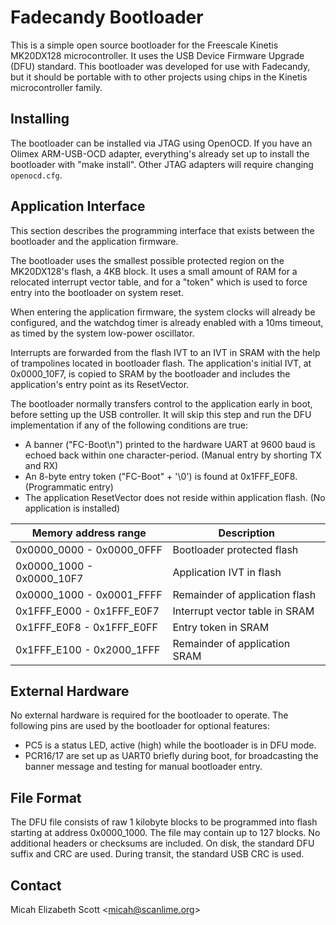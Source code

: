 Fadecandy Bootloader
====================

This is a simple open source bootloader for the Freescale Kinetis MK20DX128 microcontroller. It uses the USB Device Firmware Upgrade (DFU) standard. This bootloader was developed for use with Fadecandy, but it should be portable with to other projects using chips in the Kinetis microcontroller family.

Installing
----------

The bootloader can be installed via JTAG using OpenOCD. If you have an Olimex ARM-USB-OCD adapter, everything's already set up to install the bootloader with "make install". Other JTAG adapters will require changing `openocd.cfg`.

Application Interface
---------------------

This section describes the programming interface that exists between the bootloader and the application firmware.

The bootloader uses the smallest possible protected region on the MK20DX128's flash, a 4KB block. It uses a small amount of RAM for a relocated interrupt vector table, and for a "token" which is used to force entry into the bootloader on system reset.

When entering the application firmware, the system clocks will already be configured, and the watchdog timer is already enabled with a 10ms timeout, as timed by the system low-power oscillator.

Interrupts are forwarded from the flash IVT to an IVT in SRAM with the help of trampolines located in bootloader flash. The application's initial IVT, at 0x0000_10F7, is copied to SRAM by the bootloader and includes the application's entry point as its ResetVector.

The bootloader normally transfers control to the application early in boot, before setting up the USB controller. It will skip this step and run the DFU implementation if any of the following conditions are true:

* A banner ("FC-Boot\n") printed to the hardware UART at 9600 baud is echoed back within one character-period. (Manual entry by shorting TX and RX)
* An 8-byte entry token ("FC-Boot" + '\0') is found at 0x1FFF_E0F8. (Programmatic entry)
* The application ResetVector does not reside within application flash. (No application is installed)

Memory address range       | Description
-------------------------- | ----------------------------
0x0000_0000 - 0x0000_0FFF  | Bootloader protected flash
0x0000_1000 - 0x0000_10F7  | Application IVT in flash
0x0000_1000 - 0x0001_FFFF  | Remainder of application flash
0x1FFF_E000 - 0x1FFF_E0F7  | Interrupt vector table in SRAM
0x1FFF_E0F8 - 0x1FFF_E0FF  | Entry token in SRAM
0x1FFF_E100 - 0x2000_1FFF  | Remainder of application SRAM

External Hardware
-----------------

No external hardware is required for the bootloader to operate. The following pins are used by the bootloader for optional features:

* PC5 is a status LED, active (high) while the bootloader is in DFU mode.
* PCR16/17 are set up as UART0 briefly during boot, for broadcasting the banner message and testing for manual bootloader entry.

File Format
-----------

The DFU file consists of raw 1 kilobyte blocks to be programmed into flash starting at address 0x0000_1000. The file may contain up to 127 blocks. No additional headers or checksums are included. On disk, the standard DFU suffix and CRC are used. During transit, the standard USB CRC is used.

Contact
-------

Micah Elizabeth Scott <<micah@scanlime.org>>
